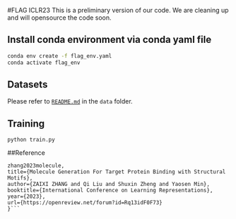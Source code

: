 #FLAG ICLR23
This is a preliminary version of our code. We are cleaning up and will opensource the code soon.
## Install conda environment via conda yaml file
```bash
conda env create -f flag_env.yaml
conda activate flag_env
```

## Datasets
Please refer to [`README.md`](./data/README.md) in the `data` folder.

## Training

```
python train.py
```

##Reference
```@inproceedings{
zhang2023molecule,
title={Molecule Generation For Target Protein Binding with Structural Motifs},
author={ZAIXI ZHANG and Qi Liu and Shuxin Zheng and Yaosen Min},
booktitle={International Conference on Learning Representations},
year={2023},
url={https://openreview.net/forum?id=Rq13idF0F73}
}```


